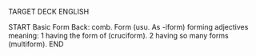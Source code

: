 TARGET DECK
ENGLISH

START
Basic
Form
Back: comb. Form (usu. As -iform) forming adjectives meaning: 1 having the form of (cruciform). 2 having so many forms (multiform).
END
